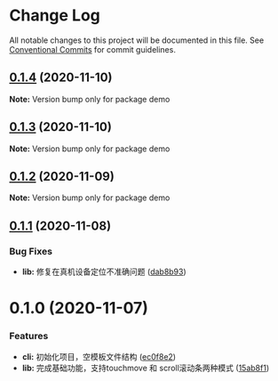 # Change Log

All notable changes to this project will be documented in this file.
See [Conventional Commits](https://conventionalcommits.org) for commit guidelines.

## [0.1.4](https://github.com/lljj-x/js-contacts/compare/v0.1.3...v0.1.4) (2020-11-10)

**Note:** Version bump only for package demo





## [0.1.3](https://github.com/lljj-x/js-contacts/compare/v0.1.2...v0.1.3) (2020-11-10)

**Note:** Version bump only for package demo





## [0.1.2](https://github.com/lljj-x/js-contacts/compare/v0.1.1...v0.1.2) (2020-11-09)

**Note:** Version bump only for package demo





## [0.1.1](https://github.com/lljj-x/js-contacts/compare/v0.1.0...v0.1.1) (2020-11-08)


### Bug Fixes

* **lib:** 修复在真机设备定位不准确问题 ([dab8b93](https://github.com/lljj-x/js-contacts/commit/dab8b93871763e52d9e7092204f01e9787e91067))





# 0.1.0 (2020-11-07)


### Features

* **cli:** 初始化项目，空模板文件结构 ([ec0f8e2](https://github.com/lljj-x/js-contacts/commit/ec0f8e27a348ff98224dd6c2b79d575337c3d7d3))
* **lib:** 完成基础功能，支持touchmove 和 scroll滚动条两种模式 ([15ab8f1](https://github.com/lljj-x/js-contacts/commit/15ab8f1c2de81b9aa5e4f920755d06719c75d8d6))
